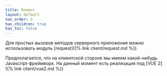```yaml
---
title: Клиент
layout: default
nav_order: 3
has_children: true
has_toc: false
---
```


Для простых вызовов методов серверного приложения можно использовать модуль [request]({% link client/request.md %}).

Предполагается, что на клиентской стороне мы имеем какой-нибудь Javascript-фреймворк. 
На данный момент есть реализация под [VUE 2]({% link client/vue2.md %})